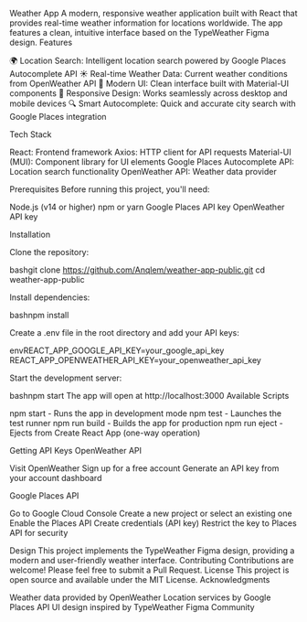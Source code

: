 Weather App
A modern, responsive weather application built with React that provides real-time weather information for locations worldwide. The app features a clean, intuitive interface based on the TypeWeather Figma design.
Features

🌍 Location Search: Intelligent location search powered by Google Places Autocomplete API
☀️ Real-time Weather Data: Current weather conditions from OpenWeather API
🎨 Modern UI: Clean interface built with Material-UI components
📱 Responsive Design: Works seamlessly across desktop and mobile devices
🔍 Smart Autocomplete: Quick and accurate city search with Google Places integration

Tech Stack

React: Frontend framework
Axios: HTTP client for API requests
Material-UI (MUI): Component library for UI elements
Google Places Autocomplete API: Location search functionality
OpenWeather API: Weather data provider

Prerequisites
Before running this project, you'll need:

Node.js (v14 or higher)
npm or yarn
Google Places API key
OpenWeather API key

Installation

Clone the repository:

bashgit clone https://github.com/Anqlem/weather-app-public.git
cd weather-app-public

Install dependencies:

bashnpm install

Create a .env file in the root directory and add your API keys:

envREACT_APP_GOOGLE_API_KEY=your_google_api_key
REACT_APP_OPENWEATHER_API_KEY=your_openweather_api_key

Start the development server:

bashnpm start
The app will open at http://localhost:3000
Available Scripts

npm start - Runs the app in development mode
npm test - Launches the test runner
npm run build - Builds the app for production
npm run eject - Ejects from Create React App (one-way operation)

Getting API Keys
OpenWeather API

Visit OpenWeather
Sign up for a free account
Generate an API key from your account dashboard

Google Places API

Go to Google Cloud Console
Create a new project or select an existing one
Enable the Places API
Create credentials (API key)
Restrict the key to Places API for security

Design
This project implements the TypeWeather Figma design, providing a modern and user-friendly weather interface.
Contributing
Contributions are welcome! Please feel free to submit a Pull Request.
License
This project is open source and available under the MIT License.
Acknowledgments

Weather data provided by OpenWeather
Location services by Google Places API
UI design inspired by TypeWeather Figma Community
